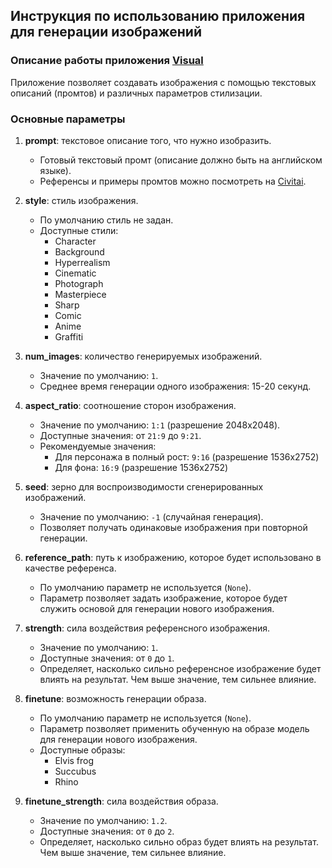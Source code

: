 ## Инструкция по использованию приложения для генерации изображений

### Описание работы приложения [Visual](https://visual.kaisaco.com)

Приложение позволяет создавать изображения с помощью текстовых описаний (промтов) и различных параметров стилизации. 

### **Основные параметры**

1. **prompt**: текстовое описание того, что нужно изобразить.
   - Готовый текстовый промт (описание должно быть на английском языке).
   - Референсы и примеры промтов можно посмотреть на [Civitai](https://civitai.com/images).

2. **style**: стиль изображения.
   - По умолчанию стиль не задан.
   - Доступные стили:
     - Character
     - Background
     - Hyperrealism
     - Cinematic
     - Photograph
     - Masterpiece
     - Sharp
     - Comic
     - Anime
     - Graffiti

3. **num_images**: количество генерируемых изображений.
   - Значение по умолчанию: `1`.
   - Среднее время генерации одного изображения: 15-20 секунд.

4. **aspect_ratio**: соотношение сторон изображения.
   - Значение по умолчанию: `1:1` (разрешение 2048x2048).
   - Доступные значения: от `21:9` до `9:21`.
   - Рекомендуемые значения:
     - Для персонажа в полный рост: `9:16` (разрешение 1536x2752) 
     - Для фона: `16:9` (разрешение 1536x2752)

5. **seed**: зерно для воспроизводимости сгенерированных изображений.
   - Значение по умолчанию: `-1` (случайная генерация).
   - Позволяет получать одинаковые изображения при повторной генерации.

6. **reference_path**: путь к изображению, которое будет использовано в качестве референса.
   - По умолчанию параметр не используется (`None`).
   - Параметр позволяет задать изображение, которое будет служить основой для генерации нового изображения.

7. **strength**: сила воздействия референсного изображения.
   - Значение по умолчанию: `1`.
   - Доступные значения: от `0` до `1`.
   - Определяет, насколько сильно референсное изображение будет влиять на результат. Чем выше значение, тем сильнее влияние.

8. **finetune**: возможность генерации образа.
   - По умолчанию параметр не используется (`None`).
   - Параметр позволяет применить обученную на образе модель для генерации нового изображения.
   - Доступные образы:
     - Elvis frog
     - Succubus
     - Rhino

9. **finetune_strength**: сила воздействия образа.
   - Значение по умолчанию: `1.2`.
   - Доступные значения: от `0` до `2`.
   - Определяет, насколько сильно образ будет влиять на результат. Чем выше значение, тем сильнее влияние.

